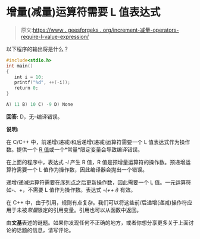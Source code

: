# 增量(减量)运算符需要 L 值表达式

> 原文:[https://www . geesforgeks . org/increment-减量-operators-require-l-value-expression/](https://www.geeksforgeeks.org/increment-decrement-operators-require-l-value-expression/)

以下程序的输出将是什么？

```cpp
#include<stdio.h>
int main()
{
   int i = 10;
   printf("%d", ++(-i));
   return 0;
}
```

```cpp
A) 11 B) 10 C) -9 D) None
```

**回答:** D，无–编译错误。

**说明:**

在 C/C++ 中，前递增(递减)和后递增(递减)运算符需要一个 L 值表达式作为操作数。提供一个 [R 值](http://en.wikipedia.org/wiki/Value_(computer_science))或一个*常量*限定变量会导致编译错误。

在上面的程序中，表达式 *-i* 产生 R 值，R 值是预增量运算符的操作数。预递增运算符需要一个 L 值作为操作数，因此编译器会抛出一个错误。

递增/递减运算符需要在[序列点](http://en.wikipedia.org/wiki/Sequence_point)之后更新操作数，因此需要一个 L 值。一元运算符如-、+，不需要 L 值作为操作数。表达式 *-(++ i)* 有效。

在 C++ 中，由于引用，规则有点复杂。我们可以将这些前/后递增(递减)操作符应用于未被*常量*限定的引用变量。引用也可以从函数中返回。

由**文基**表述的谜题。如果你发现任何不正确的地方，或者你想分享更多关于上面讨论的话题的信息，请写评论。